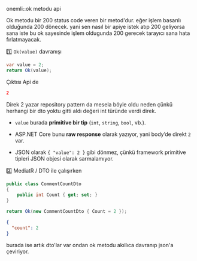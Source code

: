 
onemli::ok metodu api

Ok metodu bir 200 status code veren bir metod'dur. eğer işlem basarılı olduğunda 200 dönecek. yani sen nasıl bir apiye istek atıp 200 geliyorsa sana iste bu ok sayesinde işlem oldugunda 200 gerecek tarayıcı sana hata fırlatmayacak.


1️⃣ `Ok(value)` davranışı

```csharp
var value = 2;
return Ok(value);
```

Çıktısı Api de 

```json
2
```

Direk 2 yazar repository pattern da mesela böyle oldu neden çünkü herhangi bir dto yoktu gitti aldı değeri int türünde verdi direk.

- `value` burada **primitive bir tip** (`int`, `string`, `bool`, vb.).
    
- ASP.NET Core bunu **raw response** olarak yazıyor, yani body’de direkt `2` var.
    
- JSON olarak `{ "value": 2 }` gibi dönmez, çünkü framework primitive tipleri JSON objesi olarak sarmalamıyor.

2️⃣ MediatR / DTO ile çalışırken

```csharp
public class CommentCountDto
{
    public int Count { get; set; }
}

return Ok(new CommentCountDto { Count = 2 });
```

```json
{
  "count": 2
}
```

burada ise artık dto'lar var ondan ok metodu akıllıca davranıp json'a çeviriyor.
